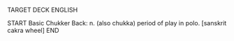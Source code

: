 TARGET DECK
ENGLISH

START
Basic
Chukker
Back: n. (also chukka) period of play in polo. [sanskrit cakra wheel]
END
